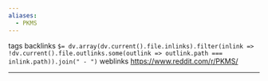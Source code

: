 ```yaml
---
aliases:
  - PKMS
---
```

tags 
backlinks `$= dv.array(dv.current().file.inlinks).filter(inlink => !dv.current().file.outlinks.some(outlink => outlink.path === inlink.path)).join(" - ")`
weblinks https://www.reddit.com/r/PKMS/
___
